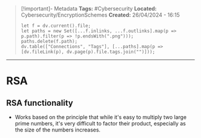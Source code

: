 > [!important]- Metadata
> **Tags:** #Cybersecurity 
> **Located:** Cybersecurity/EncryptionSchemes
> **Created:** 26/04/2024 - 16:15
> ```dataviewjs
> let f = dv.current().file;
> let paths = new Set([...f.inlinks, ...f.outlinks].map(p => p.path).filter(p => !p.endsWith(".png")));
> paths.delete(f.path);
> dv.table(["Connections", "Tags"], [...paths].map(p => [dv.fileLink(p), dv.page(p).file.tags.join("")]));
> ```

___
# RSA


## RSA functionality 
- Works based on the principle that while it's easy to multiply two large prime numbers, it's very difficult to factor their product, especially as the size of the numbers increases.
